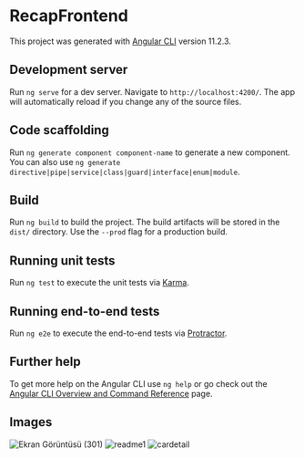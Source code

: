 # RecapFrontend

This project was generated with [Angular CLI](https://github.com/angular/angular-cli) version 11.2.3.

## Development server

Run `ng serve` for a dev server. Navigate to `http://localhost:4200/`. The app will automatically reload if you change any of the source files.

## Code scaffolding

Run `ng generate component component-name` to generate a new component. You can also use `ng generate directive|pipe|service|class|guard|interface|enum|module`.

## Build

Run `ng build` to build the project. The build artifacts will be stored in the `dist/` directory. Use the `--prod` flag for a production build.

## Running unit tests

Run `ng test` to execute the unit tests via [Karma](https://karma-runner.github.io).

## Running end-to-end tests

Run `ng e2e` to execute the end-to-end tests via [Protractor](http://www.protractortest.org/).

## Further help

To get more help on the Angular CLI use `ng help` or go check out the [Angular CLI Overview and Command Reference](https://angular.io/cli) page.

## Images
![Ekran Görüntüsü (301)](https://user-images.githubusercontent.com/77413677/113521372-c312e200-95a1-11eb-93b9-694fee360717.png)
![readme1](https://user-images.githubusercontent.com/77413677/113521377-cd34e080-95a1-11eb-9868-d88852bc1953.png)
![cardetail](https://user-images.githubusercontent.com/77413677/115145711-9e1b7600-a05b-11eb-911e-fe100a46112f.jpg)


